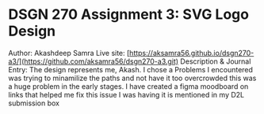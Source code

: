 # DSGN 270 Assignment 3: SVG Logo Design
Author: Akashdeep Samra
Live site: [https://aksamra56.github.io/dsgn270-a3/](https://github.com/aksamra56/dsgn270-a3.git)
Description & Journal Entry:
The design represents me, Akash. I chose a 
Problems I encountered was trying to minamilize the paths and not have it too overcrowded this was a huge problem in the early stages.
I have created a figma moodboard on links that helped me fix this issue I was having it is mentioned in my D2L submission box 
